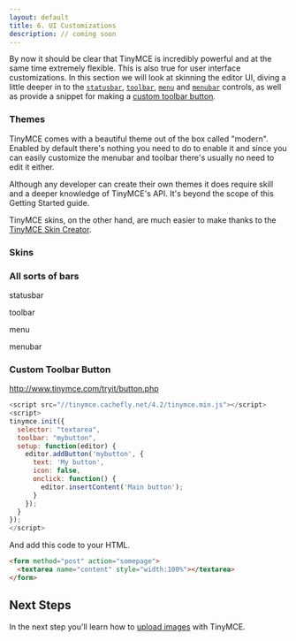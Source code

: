 ```yaml
---
layout: default
title: 6. UI Customizations
description: // coming soon
---
```


By now it should be clear that TinyMCE is incredibly powerful and at the same time extremely flexible. This is also true for user interface customizations. In this section we will look at skinning the editor UI, diving a little deeper in to the [`statusbar`](/editor-configuration-settings/editor-appearance/#statusbar), [`toolbar`](/editor-configuration-settings/editor-appearance/#toolbar), [`menu`](/editor-configuration-settings/editor-appearance/#menu) and [`menubar`](/editor-configuration-settings/editor-appearance/#menubar) controls, as well as provide a snippet for making a [custom toolbar button](#customtoolbarbutton).

### Themes

TinyMCE comes with a beautiful theme out of the box called "modern". Enabled by default there's nothing you need to do to enable it and since you can easily customize the menubar and toolbar there's usually no need to edit it either.

Although any developer can create their own themes it does require skill and a deeper knowledge of TinyMCE's API. It's beyond the scope of this Getting Started guide.

TinyMCE skins, on the other hand, are much easier to make thanks to the [TinyMCE Skin Creator](http://skin.tinymce.com/).

### Skins



### All sorts of bars

statusbar

toolbar

menu

menubar


### Custom Toolbar Button

http://www.tinymce.com/tryit/button.php

```js
<script src="//tinymce.cachefly.net/4.2/tinymce.min.js"></script>
<script>
tinymce.init({
  selector: "textarea",
  toolbar: "mybutton",
  setup: function(editor) {
    editor.addButton('mybutton', {
      text: 'My button',
      icon: false,
      onclick: function() {
        editor.insertContent('Main button');
      }
    });
  }
});
</script>
```
And add this code to your HTML.

```html
<form method="post" action="somepage">
  <textarea name="content" style="width:100%"></textarea>
</form>
```

## Next Steps

In the next step you'll learn how to [upload images](../image-uploading/) with TinyMCE.
